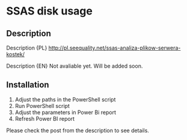 # SSAS disk usage

## Description
Description {PL}
http://pl.seequality.net/ssas-analiza-plikow-serwera-kostek/

Description {EN}
Not avaliable yet. Will be added soon.

## Installation
1. Adjust the paths in the PowerShell script
2. Run PowerShell script
3. Adjust the parameters in Power Bi report
4. Refresh Power BI report

Please check the post from the description to see details.
